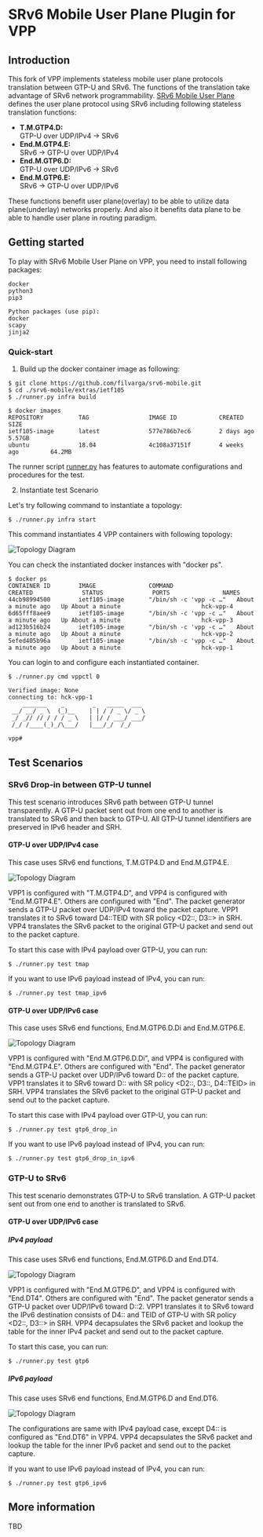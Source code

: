 SRv6 Mobile User Plane Plugin for VPP
========================

## Introduction

This fork of VPP implements stateless mobile user plane protocols translation between GTP-U and SRv6.
The functions of the translation take advantage of SRv6 network programmability.
[SRv6 Mobile User Plane](https://tools.ietf.org/html/draft-ietf-dmm-srv6-mobile-uplane) defines the user plane protocol using SRv6
including following stateless translation functions:

- **T.M.GTP4.D:**  
   GTP-U over UDP/IPv4 -> SRv6
- **End.M.GTP4.E:**  
   SRv6 -> GTP-U over UDP/IPv4
- **End.M.GTP6.D:**   
   GTP-U over UDP/IPv6 -> SRv6
- **End.M.GTP6.E:**  
   SRv6 -> GTP-U over UDP/IPv6

These functions benefit user plane(overlay) to be able to utilize data plane(underlay) networks properly. And also it benefits
data plane to be able to handle user plane in routing paradigm.

## Getting started
To play with SRv6 Mobile User Plane on VPP, you need to install following packages:

	docker
	python3
	pip3

	Python packages (use pip):
	docker
	scapy
	jinja2


### Quick-start

1. Build up the docker container image as following:

```
$ git clone https://github.com/filvarga/srv6-mobile.git
$ cd ./srv6-mobile/extras/ietf105
$ ./runner.py infra build

$ docker images
REPOSITORY          TAG                 IMAGE ID            CREATED             SIZE
ietf105-image       latest              577e786b7ec6        2 days ago          5.57GB
ubuntu              18.04               4c108a37151f        4 weeks ago         64.2MB

```

The runner script [runner.py](https://github.com/filvarga/srv6-mobile/blob/ietf105-hackathon/extras/ietf106/runner.py) has features to automate configurations and procedures for the test.

2. Instantiate test Scenario

Let's try following command to instantiate a topology:

```
$ ./runner.py infra start
```

This command instantiates 4 VPP containers with following topology:

![Topology Diagram](test/topo-init.png)

You can check the instantiated docker instances with "docker ps".


```
$ docker ps
CONTAINER ID        IMAGE               COMMAND                  CREATED              STATUS              PORTS               NAMES
44cb98994500        ietf105-image       "/bin/sh -c 'vpp -c …"   About a minute ago   Up About a minute                       hck-vpp-4
6d65fff8aee9        ietf105-image       "/bin/sh -c 'vpp -c …"   About a minute ago   Up About a minute                       hck-vpp-3
ad123b516b24        ietf105-image       "/bin/sh -c 'vpp -c …"   About a minute ago   Up About a minute                       hck-vpp-2
5efed405b96a        ietf105-image       "/bin/sh -c 'vpp -c …"   About a minute ago   Up About a minute                       hck-vpp-1

```

You can login to and configure each instantiated container.

```
$ ./runner.py cmd vppctl 0

Verified image: None
connecting to: hck-vpp-1
    _______    _        _   _____  ___
 __/ __/ _ \  (_)__    | | / / _ \/ _ \
 _/ _// // / / / _ \   | |/ / ___/ ___/
 /_/ /____(_)_/\___/   |___/_/  /_/    

vpp#
```

## Test Scenarios
### SRv6 Drop-in between GTP-U tunnel

This test scenario introduces SRv6 path between GTP-U tunnel transparently. A GTP-U packet sent out from one end to another is translated to SRv6 and then back to GTP-U. All GTP-U tunnel identifiers are preserved in IPv6 header and SRH.


#### GTP-U over UDP/IPv4 case

This case uses SRv6 end functions, T.M.GTP4.D and End.M.GTP4.E.

![Topology Diagram](test/topo-test_gtp4d.png)

VPP1 is configured with "T.M.GTP4.D", and VPP4 is configured with "End.M.GTP4.E". Others are configured with "End". The packet generator sends a GTP-U packet over UDP/IPv4 toward the packet capture. VPP1 translates it to SRv6 toward D4::TEID with SR policy <D2::, D3::> in SRH. VPP4 translates the SRv6 packet to the original GTP-U packet and send out to the packet capture.

To start this case with IPv4 payload over GTP-U, you can run:

```
$ ./runner.py test tmap
```

If you want to use IPv6 payload instead of IPv4, you can run:

```
$ ./runner.py test tmap_ipv6
```


#### GTP-U over UDP/IPv6 case

This case uses SRv6 end functions, End.M.GTP6.D.Di and End.M.GTP6.E.

![Topology Diagram](test/topo-test_gtp6d.png)

VPP1 is configured with "End.M.GTP6.D.Di", and VPP4 is configured with "End.M.GTP4.E". Others are configured with "End". The packet generator sends a GTP-U packet over UDP/IPv6 toward D:: of the packet capture. VPP1 translates it to SRv6 toward D:: with SR policy <D2::, D3::, D4::TEID> in SRH. VPP4 translates the SRv6 packet to the original GTP-U packet and send out to the packet capture.

To start this case with IPv4 payload over GTP-U, you can run:

```
$ ./runner.py test gtp6_drop_in
```

If you want to use IPv6 payload instead of IPv4, you can run:

```
$ ./runner.py test gtp6_drop_in_ipv6
```


### GTP-U to SRv6

This test scenario demonstrates GTP-U to SRv6 translation. A GTP-U packet sent out from one end to another is translated to SRv6.

#### GTP-U over UDP/IPv6 case

##### IPv4 payload

This case uses SRv6 end functions, End.M.GTP6.D and End.DT4.

![Topology Diagram](test/topo-test_gtp6.png)

VPP1 is configured with "End.M.GTP6.D", and VPP4 is configured with "End.DT4". Others are configured with "End". The packet generator sends a GTP-U packet over UDP/IPv6 toward D::2. VPP1 translates it to SRv6 toward the IPv6 destination consists of D4:: and TEID of GTP-U with SR policy <D2::, D3::> in SRH. VPP4 decapsulates the SRv6 packet and lookup the table for the inner IPv4 packet and send out to the packet capture.

To start this case, you can run:

```
$ ./runner.py test gtp6
```

##### IPv6 payload

This case uses SRv6 end functions, End.M.GTP6.D and End.DT6.


![Topology Diagram](test/topo-test_gtp6ip6.png)

The configurations are same with IPv4 payload case, except D4:: is configured as "End.DT6" in VPP4. VPP4 decapsulates the SRv6 packet and lookup the table for the inner IPv6 packet and send out to the packet capture.

If you want to use IPv6 payload instead of IPv4, you can run:

```
$ ./runner.py test gtp6_ipv6
```

## More information
TBD
